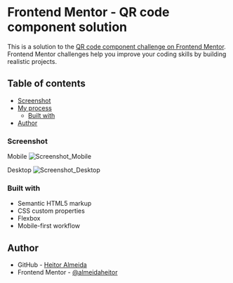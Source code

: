 # Frontend Mentor - QR code component solution

This is a solution to the [QR code component challenge on Frontend Mentor](https://www.frontendmentor.io/challenges/qr-code-component-iux_sIO_H). Frontend Mentor challenges help you improve your coding skills by building realistic projects. 

## Table of contents

- [Screenshot](#screenshot)
- [My process](#my-process)
  - [Built with](#built-with)
- [Author](#author)

### Screenshot
Mobile
![Screenshot_Mobile](https://user-images.githubusercontent.com/94969228/158488014-55ce40d2-1e2f-4f33-82f4-46272cac4cae.png)

Desktop
![Screenshot_Desktop](https://user-images.githubusercontent.com/94969228/158488028-df19d222-d416-42b9-bfb3-f8aea12c6b2e.png)

### Built with

- Semantic HTML5 markup
- CSS custom properties
- Flexbox
- Mobile-first workflow

## Author

- GitHub - [Heitor Almeida](https://github.com/almeidaheitor)
- Frontend Mentor - [@almeidaheitor](https://www.frontendmentor.io/profile/almeidaheitor)
